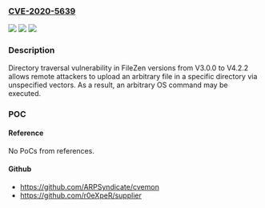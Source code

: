 ### [CVE-2020-5639](https://cve.mitre.org/cgi-bin/cvename.cgi?name=CVE-2020-5639)
![](https://img.shields.io/static/v1?label=Product&message=FileZen&color=blue)
![](https://img.shields.io/static/v1?label=Version&message=versions%20from%20V3.0.0%20to%20V4.2.2%20&color=brightgreen)
![](https://img.shields.io/static/v1?label=Vulnerability&message=Directory%20traversal&color=brightgreen)

### Description

Directory traversal vulnerability in FileZen versions from V3.0.0 to V4.2.2 allows remote attackers to upload an arbitrary file in a specific directory via unspecified vectors. As a result, an arbitrary OS command may be executed.

### POC

#### Reference
No PoCs from references.

#### Github
- https://github.com/ARPSyndicate/cvemon
- https://github.com/r0eXpeR/supplier

